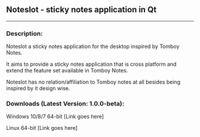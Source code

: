 Noteslot - sticky notes application in Qt
-----------------------------------------------

********************************

### Description:
Noteslot a sticky notes application for the desktop inspired by Tomboy Notes. 

It aims to provide a sticky notes application that is cross platform and extend the feature set available in Tomboy Notes.

Noteslot has no relation/affiliation to Tomboy notes at all besides being inspired by it design wise.

### Downloads (Latest Version: 1.0.0-beta):
Windows 10/8/7 64-bit  [Link goes here]

Linux 64-bit [Link goes here]